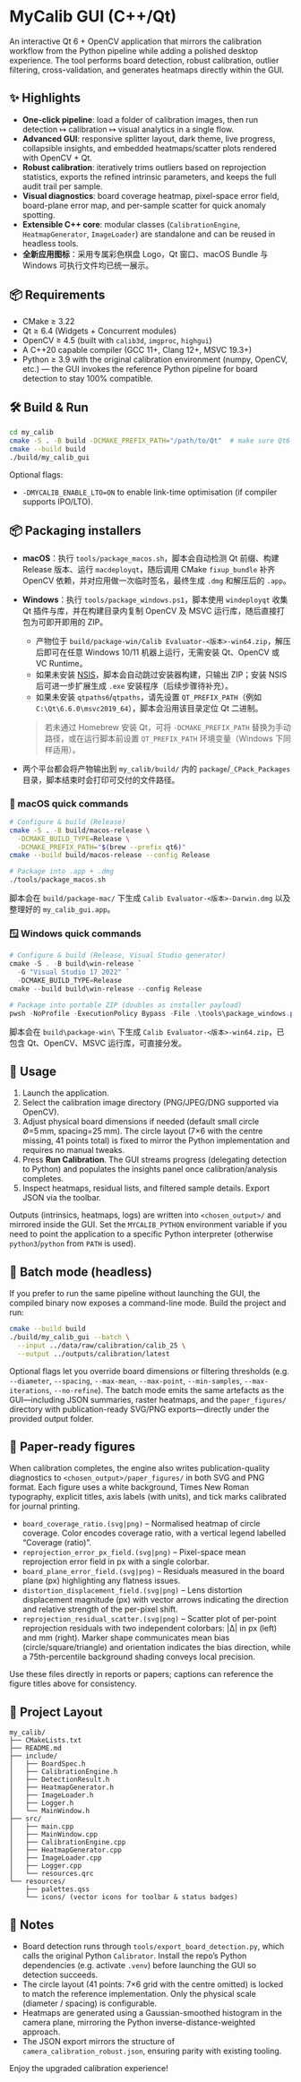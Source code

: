 # MyCalib GUI (C++/Qt)

An interactive Qt 6 + OpenCV application that mirrors the calibration workflow from the Python
pipeline while adding a polished desktop experience. The tool performs board detection,
robust calibration, outlier filtering, cross-validation, and generates heatmaps directly within
the GUI.

## ✨ Highlights

- **One-click pipeline**: load a folder of calibration images, then run detection ↦ calibration ↦
  visual analytics in a single flow.
- **Advanced GUI**: responsive splitter layout, dark theme, live progress, collapsible insights,
  and embedded heatmaps/scatter plots rendered with OpenCV + Qt.
- **Robust calibration**: iteratively trims outliers based on reprojection statistics, exports
  the refined intrinsic parameters, and keeps the full audit trail per sample.
- **Visual diagnostics**: board coverage heatmap, pixel-space error field, board-plane error map,
  and per-sample scatter for quick anomaly spotting.
- **Extensible C++ core**: modular classes (`CalibrationEngine`, `HeatmapGenerator`, `ImageLoader`)
  are standalone and can be reused in headless tools.
- **全新应用图标**：采用专属彩色棋盘 Logo，Qt 窗口、macOS Bundle 与 Windows 可执行文件均已统一展示。

## 📦 Requirements

- CMake ≥ 3.22
- Qt ≥ 6.4 (Widgets + Concurrent modules)
- OpenCV ≥ 4.5 (built with `calib3d`, `imgproc`, `highgui`)
- A C++20 capable compiler (GCC 11+, Clang 12+, MSVC 19.3+)
- Python ≥ 3.9 with the original calibration environment (numpy, OpenCV, etc.) — the GUI
  invokes the reference Python pipeline for board detection to stay 100% compatible.

## 🛠 Build & Run

```bash
cd my_calib
cmake -S . -B build -DCMAKE_PREFIX_PATH="/path/to/Qt"  # make sure Qt6 is discoverable
cmake --build build
./build/my_calib_gui
```

Optional flags:

- `-DMYCALIB_ENABLE_LTO=ON` to enable link-time optimisation (if compiler supports IPO/LTO).

## 📦 Packaging installers

- **macOS**：执行 `tools/package_macos.sh`，脚本会自动检测 Qt 前缀、构建 Release 版本、运行 `macdeployqt`，随后调用 CMake `fixup_bundle` 补齐 OpenCV 依赖，并对应用做一次临时签名，最终生成 `.dmg` 和解压后的 `.app`。
- **Windows**：执行 `tools/package_windows.ps1`，脚本使用 `windeployqt` 收集 Qt 插件与库，并在构建目录内复制 OpenCV 及 MSVC 运行库，随后直接打包为可即开即用的 ZIP。
  - 产物位于 `build/package-win/Calib Evaluator-<版本>-win64.zip`，解压后即可在任意 Windows 10/11 机器上运行，无需安装 Qt、OpenCV 或 VC Runtime。
  - 如果未安装 [NSIS](https://nsis.sourceforge.net/)，脚本会自动跳过安装器构建，只输出 ZIP；安装 NSIS 后可进一步扩展生成 `.exe` 安装程序（后续步骤待补充）。
  - 如果未安装 `qtpaths6`/`qtpaths`，请先设置 `QT_PREFIX_PATH`（例如 `C:\Qt\6.6.0\msvc2019_64`），脚本会沿用该目录定位 Qt 二进制。
 
  > 若未通过 Homebrew 安装 Qt，可将 `-DCMAKE_PREFIX_PATH` 替换为手动路径，或在运行脚本前设置 `QT_PREFIX_PATH` 环境变量（Windows 下同样适用）。
- 两个平台都会将产物输出到 `my_calib/build/` 内的 `package`/`_CPack_Packages` 目录，脚本结束时会打印可交付的文件路径。

### 🍎 macOS quick commands

```bash
# Configure & build (Release)
cmake -S . -B build/macos-release \
  -DCMAKE_BUILD_TYPE=Release \
  -DCMAKE_PREFIX_PATH="$(brew --prefix qt6)"
cmake --build build/macos-release --config Release

# Package into .app + .dmg
./tools/package_macos.sh
```

脚本会在 `build/package-mac/` 下生成 `Calib Evaluator-<版本>-Darwin.dmg` 以及整理好的 `my_calib_gui.app`。

### 🪟 Windows quick commands

```powershell
# Configure & build (Release, Visual Studio generator)
cmake -S . -B build\win-release `
  -G "Visual Studio 17 2022" `
  -DCMAKE_BUILD_TYPE=Release
cmake --build build\win-release --config Release

# Package into portable ZIP (doubles as installer payload)
pwsh -NoProfile -ExecutionPolicy Bypass -File .\tools\package_windows.ps1 -Config Release
```

脚本会在 `build\package-win\` 下生成 `Calib Evaluator-<版本>-win64.zip`，已包含 Qt、OpenCV、MSVC 运行库，可直接分发。

## 🧭 Usage

1. Launch the application.
2. Select the calibration image directory (PNG/JPEG/DNG supported via OpenCV).
3. Adjust physical board dimensions if needed (default small circle Ø=5 mm, spacing=25 mm).
  The circle layout (7×6 with the centre missing, 41 points total) is fixed to mirror the
  Python implementation and requires no manual tweaks.
4. Press **Run Calibration**. The GUI streams progress (delegating detection to Python) and
  populates the insights panel once calibration/analysis completes.
5. Inspect heatmaps, residual lists, and filtered sample details. Export JSON via the toolbar.

Outputs (intrinsics, heatmaps, logs) are written into `<chosen_output>/` and mirrored inside the GUI.
Set the `MYCALIB_PYTHON` environment variable if you need to point the application to a specific
Python interpreter (otherwise `python3`/`python` from `PATH` is used).

## 🧰 Batch mode (headless)

If you prefer to run the same pipeline without launching the GUI, the compiled binary now exposes a
command-line mode. Build the project and run:

```bash
cmake --build build
./build/my_calib_gui --batch \
  --input ../data/raw/calibration/calib_25 \
  --output ../outputs/calibration/latest
```

Optional flags let you override board dimensions or filtering thresholds (e.g. `--diameter`,
`--spacing`, `--max-mean`, `--max-point`, `--min-samples`, `--max-iterations`, `--no-refine`). The
batch mode emits the same artefacts as the GUI—including JSON summaries, raster heatmaps, and the
`paper_figures/` directory with publication-ready SVG/PNG exports—directly under the provided output
folder.

## 📄 Paper-ready figures

When calibration completes, the engine also writes publication-quality diagnostics to
`<chosen_output>/paper_figures/` in both SVG and PNG format. Each figure uses a white background,
Times New Roman typography, explicit titles, axis labels (with units), and tick marks calibrated for
journal printing.

- `board_coverage_ratio.(svg|png)` – Normalised heatmap of circle coverage. Color encodes coverage
  ratio, with a vertical legend labelled “Coverage (ratio)”.
- `reprojection_error_px_field.(svg|png)` – Pixel-space mean reprojection error field in px with a
  single colorbar.
- `board_plane_error_field.(svg|png)` – Residuals measured in the board plane (px) highlighting any
  flatness issues.
- `distortion_displacement_field.(svg|png)` – Lens distortion displacement magnitude (px) with
  vector arrows indicating the direction and relative strength of the per-pixel shift.
- `reprojection_residual_scatter.(svg|png)` – Scatter plot of per-point reprojection residuals with
  two independent colorbars: |Δ| in px (left) and mm (right). Marker shape communicates mean bias
  (circle/square/triangle) and orientation indicates the bias direction, while a 75th-percentile
  background shading conveys local precision.

Use these files directly in reports or papers; captions can reference the figure titles above for
consistency.

## 🧱 Project Layout

```
my_calib/
├── CMakeLists.txt
├── README.md
├── include/
│   ├── BoardSpec.h
│   ├── CalibrationEngine.h
│   ├── DetectionResult.h
│   ├── HeatmapGenerator.h
│   ├── ImageLoader.h
│   ├── Logger.h
│   └── MainWindow.h
├── src/
│   ├── main.cpp
│   ├── MainWindow.cpp
│   ├── CalibrationEngine.cpp
│   ├── HeatmapGenerator.cpp
│   ├── ImageLoader.cpp
│   ├── Logger.cpp
│   └── resources.qrc
└── resources/
    ├── palettes.qss
    └── icons/ (vector icons for toolbar & status badges)
```

## 🔧 Notes

- Board detection runs through `tools/export_board_detection.py`, which calls the original
  Python `Calibrator`. Install the repo’s Python dependencies (e.g. activate `.venv`) before
  launching the GUI so detection succeeds.
- The circle layout (41 points: 7×6 grid with the centre omitted) is locked to match the
  reference implementation. Only the physical scale (diameter / spacing) is configurable.
- Heatmaps are generated using a Gaussian-smoothed histogram in the camera plane, mirroring the
  Python inverse-distance-weighted approach.
- The JSON export mirrors the structure of `camera_calibration_robust.json`, ensuring parity
  with existing tooling.

Enjoy the upgraded calibration experience!
